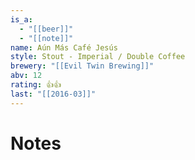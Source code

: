 ```yaml
---
is_a:
  - "[[beer]]"
  - "[[note]]"
name: Aún Más Café Jesús
style: Stout - Imperial / Double Coffee
brewery: "[[Evil Twin Brewing]]"
abv: 12
rating: 👍👍
last: "[[2016-03]]"
---
```

# Notes

